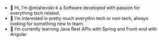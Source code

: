 - 👋 Hi, I’m @mishevski-k a Software developed with passion for everything tech related.
- 👀 I’m interested in pretty much everythin tech or non-tech, always looking for something new to learn.
- 🌱 I’m currently learning Java Rest APIs with Spring and Front-end with Angular
